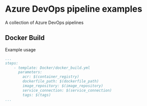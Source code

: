 # Azure DevOps pipeline examples

A collection of Azure DevOps pipelines
## Docker Build

Example usage
```yaml
...
steps:
    - template: Docker/docker_build.yml
      parameters:
        acr: $(container_registry)
        dockerfile_path: $(dockerfile_path)
        image_repository: $(image_repository)
        service_connection: $(service_connection)
        tags: $(tags)
...
```
